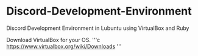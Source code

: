 # Discord-Development-Environment
Discord Development Environment in Lubuntu using VirtualBox and Ruby

Download VirtualBox for your OS. 
'''c
https://www.virtualbox.org/wiki/Downloads
'''
